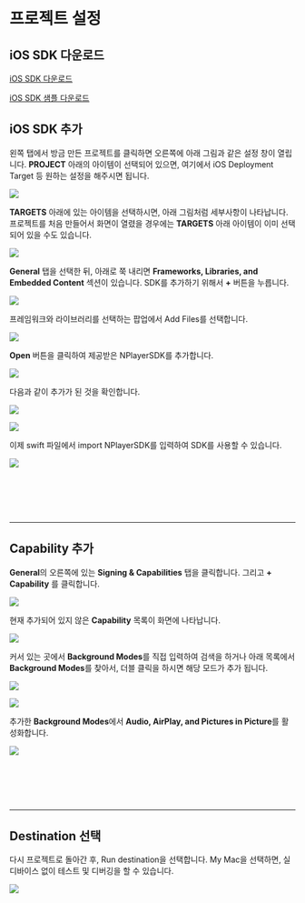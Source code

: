 # 프로젝트 설정

## iOS SDK 다운로드

[iOS SDK 다운로드](https://app.playnplay.com/sdks/latest/NPlayerSDK-iOS.zip)

[iOS SDK 샘플 다운로드](https://app.playnplay.com/sdks/latest/NPlayerSDKSample-iOS.zip)

## iOS SDK 추가

왼쪽 탭에서 방금 만든 프로젝트를 클릭하면 오른쪽에 아래 그림과 같은 설정 창이 열립니다. **PROJECT** 아래의 아이템이 선택되어 있으면, 여기에서 iOS Deployment Target 등 원하는 설정을 해주시면 됩니다.

![](./img/project_settings.png)

**TARGETS** 아래에 있는 아이템을 선택하시면, 아래 그림처럼 세부사항이 나타납니다. 프로젝트를 처음 만들어서 화면이 열렸을 경우에는 **TARGETS** 아래 아이템이 이미 선택되어 있을 수도 있습니다.

![](./img/target_settings.png)

**General** 탭을 선택한 뒤, 아래로 쭉 내리면 **Frameworks, Libraries, and 
Embedded Content** 섹션이 있습니다. SDK를 추가하기 위해서 **+** 버튼을 누릅니다.

![](./img/frameworks_section.png)

프레임워크와 라이브러리를 선택하는 팝업에서 Add Files를 선택합니다.

![](./img/choose_frameworks_to_add.png)

**Open** 버튼을 클릭하여 제공받은 NPlayerSDK를 추가합니다.

![](./img/open_nplayer_sdk.png)

다음과 같이 추가가 된 것을 확인합니다.

![](./img/check_nplayer_sdk_settings.png)

![](./img/check_nplayer_sdk_in_navigator.png)

이제 swift 파일에서 import NPlayerSDK를 입력하여 SDK를 사용할 수 있습니다. 

![](./img/type_to_import_nplayer_sdk.png)

<br><br><br><br>

--------
## Capability 추가

**General**의 오른쪽에 있는 **Signing & Capabilities** 탭을 클릭합니다. 그리고 **+ Capability** 를 클릭합니다.

![](./img/add_capability.png)

현재 추가되어 있지 않은 **Capability** 목록이 화면에 나타납니다.

![](./img/capabillity_list.png)

커서 있는 곳에서 **Background Modes**를 직접 입력하여 검색을 하거나 아래 목록에서 **Background Modes**를 찾아서, 더블 클릭을 하시면 해당 모드가 추가 됩니다.

![](./img/select_background_modes_from_list.png)
              
![](./img/select_background_modes_thru_typing.png)

추가한 **Background Modes**에서 **Audio, AirPlay, and Pictures in Picture**를 활성화합니다.

![](./img/activate_audio_airplay_and_pip.png)

<br><br><br><br>

--------
## Destination 선택

다시 프로젝트로 돌아간 후, Run destination을 선택합니다. My Mac을 선택하면, 실 디바이스 없이 테스트 및 디버깅을 할 수 있습니다.

![](./img/set_destination.png)
